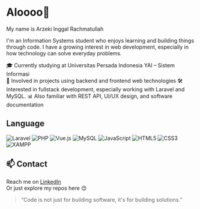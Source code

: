 # Aloooo👋 
My name is Arzeki Inggal Rachmatullah

I'm an Information Systems student who enjoys learning and building things through code. I have a growing interest in web development, especially in how technology can solve everyday problems. 

🎓 Currently studying at Universitas Persada Indonesia YAI – Sistem Informasi  
💼 Involved in projects using backend and frontend web technologies 
🛠️ Interested in fullstack development, especially working with Laravel and MySQL.
📊 Also familiar with REST API, UI/UX design, and software documentation

## Language

![Laravel](https://img.shields.io/badge/Laravel-FF2D20?style=flat&logo=laravel&logoColor=white)
![PHP](https://img.shields.io/badge/PHP-777BB4?style=flat&logo=php&logoColor=white)
![Vue.js](https://img.shields.io/badge/Vue.js-4FC08D?style=flat&logo=vue.js&logoColor=white)
![MySQL](https://img.shields.io/badge/MySQL-00758F?style=flat&logo=mysql&logoColor=white)
![JavaScript](https://img.shields.io/badge/JavaScript-F7DF1E?style=flat&logo=javascript&logoColor=black)
![HTML5](https://img.shields.io/badge/HTML5-E34F26?style=flat&logo=html5&logoColor=white)
![CSS3](https://img.shields.io/badge/CSS3-1572B6?style=flat&logo=css3&logoColor=white)
![XAMPP](https://img.shields.io/badge/XAMPP-FB7A24?style=flat&logo=xampp&logoColor=white)

## 📫 Contact

Reach me on [LinkedIn](https://www.linkedin.com/in/arzekiir/)  
Or just explore my repos here 😊

> “Code is not just for building software, it's for building solutions.”
